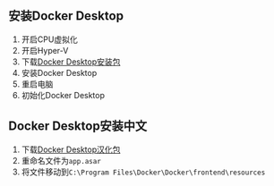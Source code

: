 ## 安装Docker Desktop

1. 开启CPU虚拟化
2. 开启Hyper-V
3. 下载[Docker Desktop安装包](https://docs.docker.com/desktop/install/windows-install/)
4. 安装Docker Desktop
5. 重启电脑
6. 初始化Docker Desktop

## Docker Desktop安装中文
1. 下载[Docker Desktop汉化包](https://github.com/asxez/DockerDesktop-CN?tab=readme-ov-file)
2. 重命名文件为`app.asar`
3. 将文件移动到`C:\Program Files\Docker\Docker\frontend\resources`
